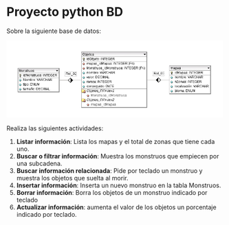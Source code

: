 # Proyecto python BD
Sobre la siguiente base de datos:

![](bd.png)

Realiza las siguientes actividades:
1. **Listar información**: Lista los mapas y el total de zonas que tiene cada uno.
2. **Buscar o filtrar información**: Muestra los monstruos que empiecen por una subcadena.
3. **Buscar información relacionada**: Pide por teclado un monstruo y muestra los objetos que suelta al morir.
4. **Insertar información**: Inserta un nuevo monstruo en la tabla Monstruos.
5. **Borrar información**: Borra los objetos de un monstruo indicado por teclado
6. **Actualizar información**: aumenta el valor de los objetos un porcentaje indicado por teclado.
